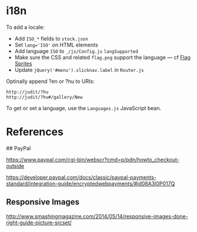 # i18n

To add a locale:

* Add `ISO_*` fields to `stock.json`
* Set `lang='ISO'` on HTML elements
* Add language `ISO` to `_/js/Config.js` `langSupported`
* Make sure the CSS and related `flag.png` support the language — cf [Flag Sprites](http://www.flag-sprites.com/)
* Update `jQuery('#menu').slicknav.label` in `Router.js`

Optinally append ?en or ?hu to URIs:

    http://judit/?hu
    http://judit/?hu#/gallery/New

To get or set a language, use the `Languages.js` JavaScript bean.

# References

## PayPal

https://www.paypal.com/cgi-bin/webscr?cmd=p/pdn/howto_checkout-outside

https://developer.paypal.com/docs/classic/paypal-payments-standard/integration-guide/encryptedwebpayments/#id08A3I0P017Q

## Responsive Images

http://www.smashingmagazine.com/2014/05/14/responsive-images-done-right-guide-picture-srcset/

